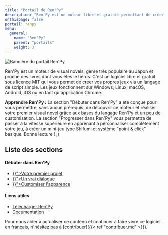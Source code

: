 ```yaml
---
title: "Portail de Ren'Py"
description: "Ren'Py est un moteur libre et gratuit permettant de créer des visual novels sur Windows, Linux, macOS, Android et iOS."
onthispage: false
portail: renpy
menu:
  general:
    name: "Ren'Py"
    parent: "portails"
    weight: 3
---
```


![Bannière du portail Ren'Py](/images/renpy/banniere.png)

Ren'Py est un moteur de visual novels, genre très populaire au Japon et proche des livres dont vous êtes le héros. C'est un logiciel libre et gratuit sous licence MIT qui vous permet de créer vos propres jeux via un langage de script simple. Les jeux fonctionnent sur Windows, Linux, macOS, Android, iOS ou en tant qu'application Chrome.

**Apprendre Ren'Py :** La section "Débuter dans Ren'Py" a été conçue pour vous permettre, sans aucun prérequis, de découvrir ce moteur et réaliser votre premier visual novel grâce aux bases du langage Ren'Py et un peu de customisation. La section "Progresser dans Ren'Py" vous permettra de passer à la vitesse supérieure en apprenant à pérsonnaliser complétement votre jeu, à créer un mini-jeu type Shifumi et système "point & click" basique. Bonne lecture ! ;)

## Liste des sections

<div id="index-flex-container">
    <section>
        <h4>Débuter dans Ren'Py</h4>
        <ul>
          <li><a href="{{< ref "renpy/premierprojet.md" >}}">Votre premier projet</a></li>
          <li><a href="{{< ref "renpy/dialogue.md" >}}">Un vrai dialogue</a></li>
          <li><a href="{{< ref "renpy/customiser.md" >}}">Customiser l'apparence</a></li>
        </ul>
    </section>
    <section>
    	<h4>Liens utiles</h4>
        <ul>
          <li><a href="https://renpy.org/latest.html">Télécharger Ren'Py</a></li>
          <li><a href="https://renpy.org/doc/html/">Documentation</a></li>
        </ul>
    </section>
</div>

Pour nous aider à actualiser ce contenu et continuer à faire vivre ce logiciel en français, n'hésitez pas à [contribuer]({{< ref "contribuer.md" >}}).

